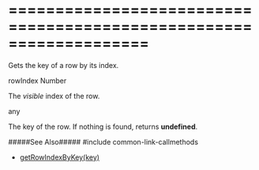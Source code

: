 ===================================================================
===================================================================

<!--shortDescription-->
Gets the key of a row by its index.
<!--/shortDescription-->

<!--paramName1-->rowIndex<!--/paramName1-->
<!--paramType1-->Number<!--/paramType1-->
<!--paramDescription1-->
The *visible* index of the row.
<!--/paramDescription1-->

<!--returnType-->any<!--/returnType-->
<!--returnDescription-->
The key of the row. If nothing is found, returns **undefined**.
<!--/returnDescription-->

<!--fullDescription-->
#####See Also#####
#include common-link-callmethods
- [getRowIndexByKey(key)]({basewidgetpath}/Methods/#getRowIndexByKeykey)
<!--/fullDescription-->